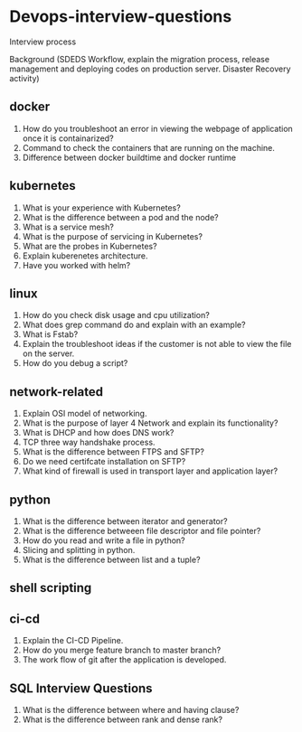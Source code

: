 # Devops-interview-questions

Interview process

Background (SDEDS Workflow, explain the migration process, release management and deploying codes on production server. Disaster Recovery activity)

## docker

1) How do you troubleshoot an error in viewing the webpage of application once it is containarized?
2) Command to check the containers that are running on the machine.
3) Difference between docker buildtime and docker runtime

## kubernetes

1) What is your experience with Kubernetes?
2) What is the difference between a pod and the node?
3) What is a service mesh?
4) What is the purpose of servicing in Kubernetes?
5) What are the probes in Kubernetes?
6) Explain kuberenetes architecture.
7) Have you worked with helm?

## linux

1) How do you check disk usage and cpu utilization?
2) What does grep command do and explain with an example?
3) What is Fstab?
4) Explain the troubleshoot ideas if the customer is not able to view the file on the server.
5) How do you debug a script?

## network-related

1) Explain OSI model of networking.
2) What is the purpose of layer 4 Network and explain its functionality?
3) What is DHCP and how does DNS work?
4) TCP three way handshake process.
5) What is the difference between FTPS and SFTP?
6) Do we need certifcate installation on SFTP?
7) What kind of firewall is used in transport layer and application layer?


## python

1) What is the difference  between iterator and generator?
2) What is the difference betweeen file descriptor and file pointer?
3) How do you read and write a file in python?
4) Slicing and splitting in python.
5) What is the difference between list and a tuple?

## shell scripting

## ci-cd

1) Explain the CI-CD Pipeline.
2) How do you merge feature branch to master branch?
3) The work flow of git after the application is developed.

## SQL Interview Questions

1) What is the difference between where and having clause?
2) What is the difference between rank and dense rank?

